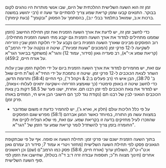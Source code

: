 זמן זה הוא השעה השלישית ההלכתית של היום, שבו אנשי מותרות היו נוהגים לקום בבוקר. התנאים קבעו שזמן קריאת שמע צריך להסתיים עד שעה זו (רבי יהושע במשנה ברכות א:ב, שמואל בתלמוד בבלי י:ב), בהסתמך על הפסוק "ובקומך" (בעת קימתך).

---

כדי לחשב זמן זה, יש לדעת את אורך השעה הזמנית ואת זמן תחילת החישוב (הזמן שממנו מתחילים למדוד את אורך השעה הזמנית גם יקבע מתי השעה הזמנית מתחילה). רוב הפוסקים מבינים שאורך השעה הזמנית ביום נקבע על ידי חלוקת הזמן שבין *הזריחה* ל*שקיעה* ל-12 פרקי זמן (המכונים "שעות זמניות"). שיטה זו ננקטה על ידי הרמב"ם (קריאת שמע א:י"א), רב סעדיה גאון (סידור, עמוד 12) והגר"א (משתקף בביאור הגר"א על אורח חיים, 459:2).

עם זאת, יש מחמירים למדוד את אורך השעה הזמנית ביום על ידי חלוקת הזמן שבין *עלות השחר* ל*צאת הכוכבים* ל-12 פרקי זמן. שיטה זו נתמכת על ידי החיד"א (שו"ת חיים שאל ב' 38:70), הבן איש חי (רב פעלים ב:2 & ויקהל ד'), כף החיים (58:4) ותרומת הדשן. כדי לחשב שיטה זו באופן סימטרי (כך שאמצע הזריחה->שקיעה יתאים לעלות->צאת), יש למדוד את צאת הכוכבים לפי זמן רבנו תם. אחרת, ישנו פער של 58.5 דקות בין צאת הכוכבים הגאוני לבין של רבנו תם (נקודת נגד לכך הם חישובי הבן איש חי, המוזזים באותו פרק זמן).

- על פי כלל הליכות עולם (חלק א, וארא ג'), יש להחמיר כדעת זו משום שמדובר במצוות עשה מן התורה, במיוחד כאשר המגן אברהם (58:1) מפרש שגם הפוסקים שהוזכרו לעיל מחזיקים בדעה זו בקריאת שמע. עם זאת, מי שלא הצליח לקיים את החומרה בזמן צריך להשתדל לומר קריאת שמע עד הזמן של "הגר"א".

---

בתוך השעה הזמנית ישנם שני פרקי זמן: תחילת השעה או סופה. אף על פי שבתקופת הגאונים פסקו לפי תחילת השעה השלישית (מחזור ויטרי א עמוד 7; סידור רב עמרם גאון א:ט"ו-ט"ז), השולחן ערוך (אורח חיים, 58:6) פסק כמו הרמב"ם (_שם_) וכן ראשונים אחרים (חינוך מצווה ת"כ; תוספות עבודה זרה ד:ב ד"ה בטלת), שחישבו את הזמן לפי *סוף* השעה השלישית.